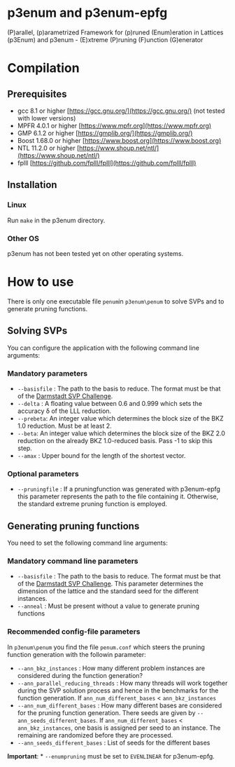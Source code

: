 # p3enum and p3enum-epfg
(P)arallel, (p)arametrized Framework for (p)runed (Enum)eration in Lattices (p3Enum)
and
p3enum - (E)xtreme (P)runing (F)unction (G)enerator

# Compilation #
## Prerequisites ##
- gcc 8.1 or higher [https://gcc.gnu.org/](https://gcc.gnu.org/) (not tested with lower versions)
- MPFR 4.0.1 or higher [https://www.mpfr.org](https://www.mpfr.org)
- GMP 6.1.2 or higher [https://gmplib.org/](https://gmplib.org/)
- Boost 1.68.0 or higher [https://www.boost.org](https://www.boost.org)
- NTL 11.2.0 or higher [https://www.shoup.net/ntl/](https://www.shoup.net/ntl/)
- fplll [https://github.com/fplll/fplll](https://github.com/fplll/fplll)

## Installation ##
### Linux ###
Run `make` in the p3enum directory.

### Other OS ###
p3enum has not been tested yet on other operating systems.

# How to use #
There is only one executable file `penum`in `p3enum\penum` to solve SVPs and to generate pruning functions.

## Solving SVPs ##
You can configure the application with the following command line arguments:
### Mandatory parameters ###
* `--basisfile` : The path to the basis to reduce. The format must be that of the [Darmstadt SVP Challenge](https://www.latticechallenge.org/svp-challenge/).
* `--delta` : A floating value between 0.6 and 0.999 which sets the accuracy δ of the LLL reduction.
* `--prebeta`: An integer value which determines the block size of the BKZ 1.0 reduction. Must be at least 2.
* `--beta`: An integer value which determines the block size of the BKZ 2.0 reduction on the already BKZ 1.0-reduced basis. Pass -1 to skip this step.
* `--amax` : Upper bound for the length of the shortest vector.

### Optional parameters ###
* `--pruningfile` : If a pruningfunction was generated with p3enum-epfg this parameter represents the path to the file containing it. Otherwise, the standard extreme pruning function is employed. 

## Generating pruning functions ##
You need to set the following command line arguments:
### Mandatory command line parameters ###
* `--basisfile` : The path to the basis to reduce. The format must be that of the [Darmstadt SVP Challenge](https://www.latticechallenge.org/svp-challenge/). This parameter determines the dimension of the lattice and the standard seed for the different instances.
* `--anneal` : Must be present without a value to generate pruning functions
### Recommended config-file parameters ###
In `p3enum\penum` you find the file `penum.conf` which steers the pruning function generation with the followin parameter:
* `--ann_bkz_instances` : How many different problem instances are considered during the function generation?
* `--ann_parallel_reducing_threads` : How many threads will work together during the SVP solution process and hence in the benchmarks for the function generation. If `ann_num_different_bases` <  `ann_bkz_instances`
* `--ann_num_different_bases` : How many different bases are considered for the pruning function generation. There seeds are given by `--ann_seeds_different_bases`. If `ann_num_different_bases` < `ann_bkz_instances`, one basis is assigned per seed  to an instance. The remaining are randomized before they are processed.
* `--ann_seeds_different_bases` : List of seeds for the different bases

**Important**: * `--enumpruning` must be set to `EVENLINEAR` for p3enum-epfg.
